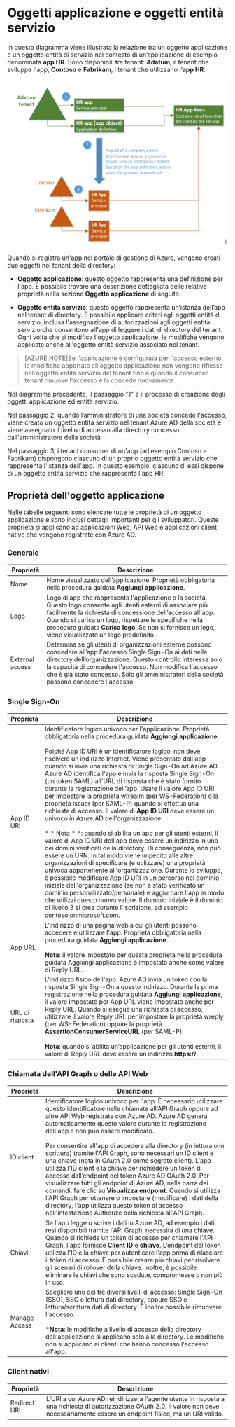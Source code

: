 <properties
   pageTitle="Oggetti applicazione e oggetti entità servizio | Microsoft Azure"
   description="Una descrizione della relazione tra gli oggetti applicazione ed entità servizio in Azure Active Directory"
   documentationCenter="dev-center-name"
   authors="msmbaldwin"
   manager="mbaldwin"
   services="active-directory"
   editor=""/>

<tags
   ms.service="active-directory"
   ms.devlang="na"
   ms.topic="article"
   ms.tgt_pltfrm="na"
   ms.workload="identity"
   ms.date="01/08/2016"
   ms.author="mbaldwin"/>


# Oggetti applicazione e oggetti entità servizio

In questo diagramma viene illustrata la relazione tra un oggetto applicazione e un oggetto entità di servizio nel contesto di un’applicazione di esempio denominata **app HR**. Sono disponibili tre tenant: **Adatum**, il tenant che sviluppa l'app, **Contoso** e **Fabrikam**, i tenant che utilizzano l’**app HR**.

![Relazione tra un oggetto applicazione e un oggetto entità servizio](./media/active-directory-application-objects/application-objects-relationship.png)


Quando si registra un'app nel portale di gestione di Azure, vengono creati due oggetti nel tenant della directory:

- **Oggetto applicazione**: questo oggetto rappresenta una definizione per l'app. È possibile trovare una descrizione dettagliata delle relative proprietà nella sezione **Oggetto applicazione** di seguito.

- **Oggetto entità servizio**: questo oggetto rappresenta un’istanza dell’app nel tenant di directory. È possibile applicare criteri agli oggetti entità di servizio, inclusa l'assegnazione di autorizzazioni agli oggetti entità servizio che consentono all'app di leggere i dati di directory del tenant. Ogni volta che si modifica l'oggetto applicazione, le modifiche vengono applicate anche all'oggetto entità servizio associato nel tenant.


> [AZURE.NOTE]Se l'applicazione è configurata per l'accesso esterno, le modifiche apportate all'oggetto applicazione non vengono riflesse nell’oggetto entità servizio del tenant fino a quando il consumer tenant rimuove l'accesso e lo concede nuovamente.



Nel diagramma precedente, il passaggio "1" è il processo di creazione degli oggetti applicazione ed entità servizio.

Nel passaggio 2, quando l’amministratore di una società concede l'accesso, viene creato un oggetto entità servizio nel tenant Azure AD della società e viene assegnato il livello di accesso alla directory concesso dall'amministratore della società.

Nel passaggio 3, i tenant consumer di un'app (ad esempio Contoso e Fabrikam) dispongono ciascuno di un proprio oggetto entità servizio che rappresenta l'istanza dell'app. In questo esempio, ciascuno di essi dispone di un oggetto entità servizio che rappresenta l'app HR.





## Proprietà dell'oggetto applicazione

Nelle tabelle seguenti sono elencate tutte le proprietà di un oggetto applicazione e sono inclusi dettagli importanti per gli sviluppatori. Queste proprietà si applicano ad applicazioni Web, API Web e applicazioni client native che vengono registrate con Azure AD.


### Generale

Proprietà | Descrizione
| ------------- | -----------
| Nome | Nome visualizzato dell’applicazione. Proprietà obbligatoria nella procedura guidata **Aggiungi applicazione**.
| Logo | Logo di app che rappresenta l'applicazione o la società. Questo logo consente agli utenti esterni di associare più facilmente la richiesta di concessione dell’accesso all'app. Quando si carica un logo, rispettare le specifiche nella procedura guidata **Carica logo**. Se non si fornisce un logo, viene visualizzato un logo predefinito.
| External access | Determina se gli utenti di organizzazioni esterne possono concedere all’app l'accesso Single Sign-On ai dati nella directory dell’organizzazione. Questo controllo interessa solo la capacità di concedere l'accesso. Non modifica l'accesso che è già stato concesso. Solo gli amministratori della società possono concedere l'accesso.


### Single Sign-On

Proprietà | Descrizione
| ------------- | -----------
| App ID URI | Identificatore logico univoco per l'applicazione. Proprietà obbligatoria nella procedura guidata **Aggiungi applicazione**. <br><br>Poiché App ID URI è un identificatore logico, non deve risolvere un indirizzo Internet. Viene presentato dall'app quando si invia una richiesta di Single Sign-On ad Azure AD. Azure AD identifica l'app e invia la risposta Single Sign-On (un token SAML) all'URL di risposta che è stato fornito durante la registrazione dell’app. Usare il valore App ID URI per impostare la proprietà wtrealm (per WS-Federation) o la proprietà Issuer (per SAML-P) quando si effettua una richiesta di accesso. Il valore di **App ID URI** deve essere un univoco in Azure AD dell'organizzazione<br><br>* * Nota * *: quando si abilita un'app per gli utenti esterni, il valore di App ID URI dell'app deve essere un indirizzo in uno dei domini verificati della directory. Di conseguenza, non può essere un URN. In tal modo viene impedito alle altre organizzazioni di specificare (e utilizzare) una proprietà univoca appartenente all'organizzazione. Durante lo sviluppo, è possibile modificare App ID URI in un percorso nel dominio iniziale dell'organizzazione (se non è stato verificato un dominio personalizzato/personale) e aggiornare l'app in modo che utilizzi questo nuovo valore. Il dominio iniziale è il dominio di livello 3 si crea durante l'iscrizione, ad esempio contoso.onmicrosoft.com.
| App URL | L'indirizzo di una pagina web a cui gli utenti possono accedere e utilizzare l'app. Proprietà obbligatoria nella procedura guidata **Aggiungi applicazione**.<br><BR>**Nota**: il valore impostato per questa proprietà nella procedura guidata Aggiungi applicazione è impostato anche come valore di Reply URL.
| URL di risposta | L'indirizzo fisico dell'app. Azure AD invia un token con la risposta Single Sign-On a questo indirizzo. Durante la prima registrazione nella procedura guidata **Aggiungi applicazione**, il valore impostato per App URL viene impostato anche per Reply URL. Quando si esegue una richiesta di accesso, utilizzare il valore Reply URL per impostare la proprietà wreply (per WS-Federation) oppure la proprietà **AssertionConsumerServiceURL** (per SAML-P).<br><BR>**Nota**: quando si abilita un’applicazione per gli utenti esterni, il valore di Reply URL deve essere un indirizzo **https://**. | Federation Metadata URL | (Facoltativa). Rappresenta l'URL fisico del documento di metadati di federazione per l'app. È necessario per supportare la disconnessione SAML-P. Azure AD scarica il documento di metadati che è ospitato nell’endpoint e lo utilizza per individuare la parte pubblica del certificato usato per verificare la firma sulle richieste di disconnessione e l'URL di disconnessione dell'app. Quando si aggiunge l'app per la prima volta, non è possibile configurare questa proprietà. Può essere configurata solo in un secondo momento.<br><BR>**Nota**: se è necessario supportare la disconnessione SAML-P, ma non si dispone di un endpoint di metadati federati per l’app, contattare l’Assistenza clienti per altre opzioni.


### Chiamata dell'API Graph o delle API Web

Proprietà | Descrizione
| ------------- | -----------
| ID client | Identificatore logico univoco per l'app. È necessario utilizzare questo identificatore nelle chiamate all'API Graph oppure ad altre API Web registrate con Azure AD. Azure AD genera automaticamente questo valore durante la registrazione dell'app e non può essere modificato.<BR><BR>Per consentire all'app di accedere alla directory (in lettura o in scrittura) tramite l'API Graph, sono necessari un ID client e una chiave (nota in OAuth 2.0 come segreto client). L'app utilizza l'ID client e la chiave per richiedere un token di accesso dall’endpoint del token Azure AD OAuth 2.0. Per visualizzare tutti gli endpoint di Azure AD, nella barra dei comandi, fare clic su **Visualizza endpoint**. Quando si utilizza l'API Graph per ottenere o impostare (modificare) i dati della directory, l'app utilizza questo token di accesso nell'intestazione Authorize della richiesta all'API Graph.
| Chiavi | Se l'app legge o scrive i dati in Azure AD, ad esempio i dati resi disponibili tramite l'API Graph, necessita di una chiave. Quando si richiede un token di accesso per chiamare l'API Graph, l'app fornisce **Client ID** e **chiave**. L’endpoint del token utilizza l'ID e la chiave per autenticare l'app prima di rilasciare il token di accesso. È possibile creare più chiavi per risolvere gli scenari di rollover della chiave. Inoltre, è possibile eliminare le chiavi che sono scadute, compromesse o non più in uso.
| Manage Access | Scegliere uno dei tre diversi livelli di accesso: Single Sign-On (SSO), SSO e lettura dati directory, oppure SSO e lettura/scrittura dati di directory. È inoltre possibile rimuovere l'accesso. <br><BR>***Nota**: le modifiche a livello di accesso della directory dell'applicazione si applicano solo alla directory. Le modifiche non si applicano ai clienti che hanno concesso l'accesso all'app.


### Client nativi

Proprietà | Descrizione
| ------------- | -----------
| Redirect URI | L’URI a cui Azure AD reindirizzerà l'agente utente in risposta a una richiesta di autorizzazione OAuth 2.0. Il valore non deve necessariamente essere un endpoint fisico, ma un URI valido.

##

<!---HONumber=AcomDC_0114_2016-->